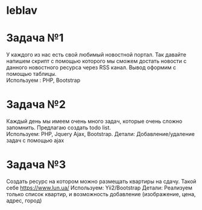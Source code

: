 # leblav
# Задача №1 
У каждого из нас есть свой любимый новостной портал. Так давайте напишем  скрипт с 
помощью которого мы сможем достать новости с данного новостного ресурса через RSS 
канал. Вывод оформим с помощью таблицы.  
Используем : PHP, Bootstrap
# Задача №2 
Каждый день мы имеем очень много задач, которые очень сложно запомнить. Предлагаю 
создать todo list.  
Используем: PHP, Jquery Ajax, Bootstrap. 
Детали: Добавление/удаление задач c помощью ajax  
# Задача №3 
Создать ресурс на котором можно размещать квартиры на сдачу. 
Такой себе https://www.lun.ua/ 
Используем: Yii2/Bootstrap 
Детали: Реализуем только список квартир, и возможность добавление (изображение, 
цена, адрес, город) 
